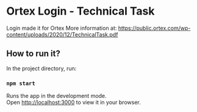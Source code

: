 # Ortex Login - Technical Task

Login made it for Ortex
More information at: https://public.ortex.com/wp-content/uploads/2020/12/TechnicalTask.pdf

## How to run it?

In the project directory, run:

### `npm start`

Runs the app in the development mode.\
Open [http://localhost:3000](http://localhost:3000) to view it in your browser.




